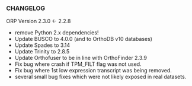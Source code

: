 ### CHANGELOG

ORP Version 2.3.0 <- 2.2.8

- remove Python 2.x dependencies!
- Update BUSCO to 4.0.0 (and to OrthoDB v10 databases)
- Update Spades to 3.14
- Update Trinity to 2.8.5
- Update Orthofuser to be in line with OrthoFinder 2.3.9
- Fix bug where crash if TPM_FILT flag was not used.
- Fix bug where 1st low expression transcript was being removed.
- several small bug fixes which were not likely exposed in real datasets.  
